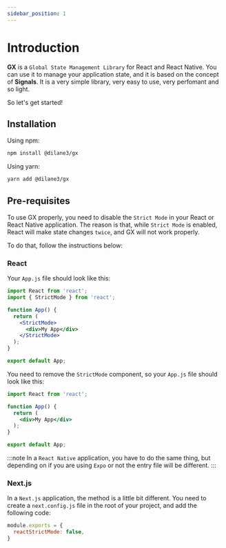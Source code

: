```yaml
---
sidebar_position: 1
---
```


# Introduction

**GX** is a `Global State Management Library` for React and React Native. You can use it to manage your application state, and it is based on the concept of **Signals**.
It is a very simple library, very easy to use, very perfomant and so light.

So let's get started!

## Installation

Using npm:
```bash
npm install @dilane3/gx
```

Using yarn:
```bash
yarn add @dilane3/gx
```

## Pre-requisites

To use GX properly, you need to disable the `Strict Mode` in your React or React Native application. The reason is that, while `Strict Mode` is enabled, React will make state changes `twice`, and GX will not work properly.

To do that, follow the instructions below:

### React

Your `App.js` file should look like this:

```jsx title="src/App.js" {2,6-8}
import React from 'react';
import { StrictMode } from 'react';

function App() {
  return (
    <StrictMode>
      <div>My App</div>
    </StrictMode>
  );
}

export default App;
```

You need to remove the `StrictMode` component, so your `App.js` file should look like this:

```jsx title="src/App.js" {5}
import React from 'react';

function App() {
  return (
    <div>My App</div>
  );
}

export default App;
```

:::note
In a `React Native` application, you have to do the same thing, but depending on if you are using `Expo` or not the entry file will be different.
:::

### Next.js

In a `Next.js` application, the method is a little bit different. You need to create a `next.config.js` file in the root of your project, and add the following code:

```js title="next.config.js"
module.exports = {
  reactStrictMode: false,
}
```



